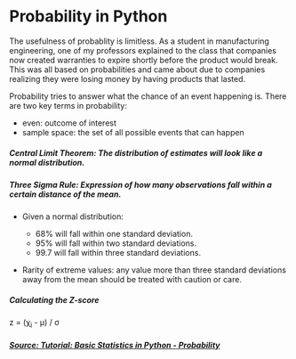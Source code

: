 # Probability in Python

The usefulness of probablity is limitless.  As a student in manufacturing 
engineering, one of my professors explained to the class that companies now 
created warranties to expire shortly before the product would break.  This 
was all based on probabilities and came about due to companies realizing 
they were losing money by having products that lasted.

Probability tries to answer what the chance of an event happening is.  There 
are two key terms in probability:
* even: outcome of interest
* sample space: the set of all possible events that can happen

##### Central Limit Theorem: The distribution of estimates will look like a normal distribution.
##### Three Sigma Rule: Expression of how many observations fall within a certain distance of the mean.
* Given a normal distribution:
  * 68% will fall within one standard deviation.
  * 95% will fall within two standard deviations.
  * 99.7 will fall within three standard deviations.

* Rarity of extreme values: any value more than three standard deviations 
  away from the mean should be treated with caution or care.

##### Calculating the Z-score
z = (&chi;<sub>i</sub> - &mu;) / &sigma;

##### [Source:  Tutorial: Basic Statistics in Python - Probability](https://www.dataquest.io/blog/basic-statistics-in-python-probability/)
